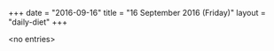 +++
date = "2016-09-16"
title = "16 September 2016 (Friday)"
layout = "daily-diet"
+++

<p>&lt;no entries&gt;</p>